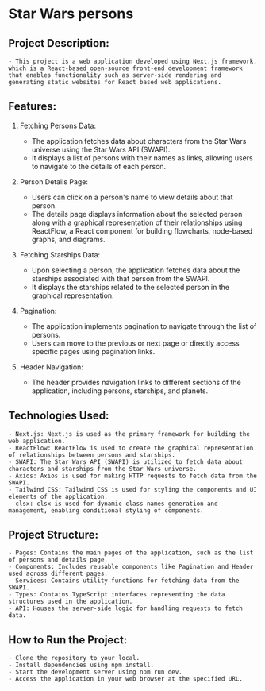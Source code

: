 # Star Wars persons

## Project Description:

    - This project is a web application developed using Next.js framework, which is a React-based open-source front-end development framework that enables functionality such as server-side rendering and generating static websites for React based web applications.

## Features:

1. Fetching Persons Data:

   - The application fetches data about characters from the Star Wars universe using the Star Wars API (SWAPI).
   - It displays a list of persons with their names as links, allowing users to navigate to the details of each person.

2. Person Details Page:

   - Users can click on a person's name to view details about that person.
   - The details page displays information about the selected person along with a graphical representation of their relationships using ReactFlow, a React component for building flowcharts, node-based graphs, and diagrams.

3. Fetching Starships Data:

   - Upon selecting a person, the application fetches data about the starships associated with that person from the SWAPI.
   - It displays the starships related to the selected person in the graphical representation.

4. Pagination:

   - The application implements pagination to navigate through the list of persons.
   - Users can move to the previous or next page or directly access specific pages using pagination links.

5. Header Navigation:

   - The header provides navigation links to different sections of the application, including persons, starships, and planets.

## Technologies Used:

    - Next.js: Next.js is used as the primary framework for building the web application.
    - ReactFlow: ReactFlow is used to create the graphical representation of relationships between persons and starships.
    - SWAPI: The Star Wars API (SWAPI) is utilized to fetch data about characters and starships from the Star Wars universe.
    - Axios: Axios is used for making HTTP requests to fetch data from the SWAPI.
    - Tailwind CSS: Tailwind CSS is used for styling the components and UI elements of the application.
    - clsx: clsx is used for dynamic class names generation and management, enabling conditional styling of components.

## Project Structure:

    - Pages: Contains the main pages of the application, such as the list of persons and details page.
    - Components: Includes reusable components like Pagination and Header used across different pages.
    - Services: Contains utility functions for fetching data from the SWAPI.
    - Types: Contains TypeScript interfaces representing the data structures used in the application.
    - API: Houses the server-side logic for handling requests to fetch data.

## How to Run the Project:

    - Clone the repository to your local.
    - Install dependencies using npm install.
    - Start the development server using npm run dev.
    - Access the application in your web browser at the specified URL.

